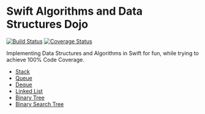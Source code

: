 Swift Algorithms and Data Structures Dojo
=========================================
[![Build Status](https://travis-ci.org/andrea-prearo/swift-algorithm-data-structures-dojo.svg?branch=master)](https://travis-ci.org/andrea-prearo/swift-algorithm-data-structures-dojo)
[![Coverage Status](https://codecov.io/gh/andrea-prearo/swift-algorithm-data-structures-dojo/branch/master/graph/badge.svg)](https://codecov.io/gh/andrea-prearo/swift-algorithm-data-structures-dojo)

Implementing Data Structures and Algorithms in Swift for fun, while trying to achieve 100% Code Coverage.

* [Stack](./SwiftAlgorithmsAndDataStructuresDojo/Stack/README.md)  
* [Queue](./SwiftAlgorithmsAndDataStructuresDojo/Queue/README.md)  
* [Deque](./SwiftAlgorithmsAndDataStructuresDojo/Deque/README.md)  
* [Linked List](./SwiftAlgorithmsAndDataStructuresDojo/LinkedList/README.md)  
* [Binary Tree](./SwiftAlgorithmsAndDataStructuresDojo/BinaryTree/README.md)  
* [Binary Search Tree](./SwiftAlgorithmsAndDataStructuresDojo/BinarySearchTree/README.md)  

